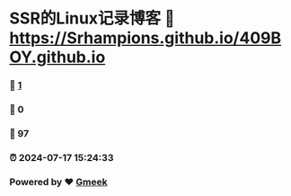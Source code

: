 # SSR的Linux记录博客 :link: https://Srhampions.github.io/409BOY.github.io 
### :page_facing_up: [1](https://Srhampions.github.io/409BOY.github.io/tag.html) 
### :speech_balloon: 0 
### :hibiscus: 97 
### :alarm_clock: 2024-07-17 15:24:33 
### Powered by :heart: [Gmeek](https://github.com/Meekdai/Gmeek)
